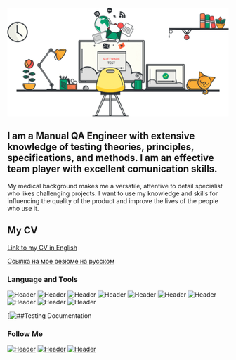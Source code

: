 ![Header](https://github.com/VictoriaMir5/VictoriaMir5/blob/main/assets/Software-Test-Management.gif)

## I am a Manual QA Engineer with extensive knowledge of testing theories, principles, specifications, and methods. I am an effective team player with excellent comunication skills. 
My medical background makes me a versatile, attentive to detail specialist who likes challenging projects. I want to use my knowledge and skills for influencing the quality of the product and improve the lives of the people who use it.

## My CV
[Link to my CV  in English](https://drive.google.com/file/d/11k0y_JD06qqd7jn3lAkyQHPtWtFa0A8N/view?usp=sharing)

[Ссылка на мое резюме на русском](https://drive.google.com/file/d/1gxc5w9BqguHyP28RJQaSoZfZ5cNvUdlB/view?usp=sharing)

### Language and Tools
![Header](https://img.shields.io/badge/Jira-090909?style=for-the-badge&logo=jira&logoColor=136be1)
![Header](https://img.shields.io/badge/Postman-090909?style=for-the-badge&logo=postman&logoColor=f76935)
![Header](https://img.shields.io/badge/Swagger-090909?style=for-the-badge&logo=swagger&logoColor=7ede2b)
![Header](https://img.shields.io/badge/Github-090909?style=for-the-badge&logo=github&logoColor=8cc4d7)
![Header](https://img.shields.io/badge/MySQL-090909?style=for-the-badge&logo=mysql&logoColor=00618a)
![Header](https://img.shields.io/badge/DevTools-090909?style=for-the-badge&logo=googlechrome&logoColor=2674f2)
![Header](https://img.shields.io/badge/AndroidStudio-090909?style=for-the-badge&logo=androidstudio&logoColor=3ad07d)
![Header](https://img.shields.io/badge/TestRail-090909?style=for-the-badge&logo=&logoColor=71b556)
![Header](https://img.shields.io/badge/Fiddler-090909?style=for-the-badge&logo=fiddler&logoColor=8cc4d7)
![Header](https://img.shields.io/badge/CharlesProxy-090909?style=for-the-badge&logo=charlesproxy&logoColor=8cc4d7)

[![##Testing Documentation](https://docs.google.com/spreadsheets/d/1HCbmWVJUjs23UQYvMvbJKmcjN_s4EEE7/edit?usp=sharing&ouid=115900141435783507547&rtpof=true&sd=true)

### Follow Me
[![Header](https://img.shields.io/badge/Instagram-090909?style=for-the-badge&logo=instagram&logoColor=9939a3)](https://www.instagram.com/mifka2001/)
[![Header](https://img.shields.io/badge/Telegram-090909?style=for-the-badge&logo=telegram&logoColor=31a5db)](https://t.me/vicamirosh)
[![Header](https://img.shields.io/badge/Linkedin-090909?style=for-the-badge&logo=linkedin&logoColor=0073b1)](https://www.linkedin.com/in/victoria-miroshnichenko/)


